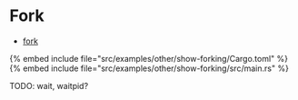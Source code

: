 # Fork

* [fork](https://docs.rs/fork/)

{% embed include file="src/examples/other/show-forking/Cargo.toml" %}
{% embed include file="src/examples/other/show-forking/src/main.rs" %}

TODO: wait, waitpid?


